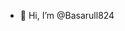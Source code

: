 - 👋 Hi, I’m @Basarull824


<!---
Basarull824/Basarull824 is a ✨ special ✨ repository because its `README.md` (this file) appears on your GitHub profile.
You can click the Preview link to take a look at your changes.
--->
